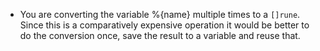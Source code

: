 - You are converting the variable %{name} multiple times to a `[]rune`. 
Since this is a comparatively expensive operation it would be better to do the conversion once, save the result
to a variable and reuse that.
